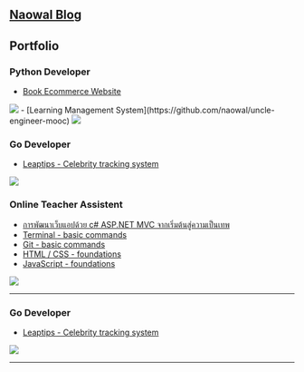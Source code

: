 ## [Naowal Blog](https://medium.com/@naowal)



## Portfolio

### Python Developer

- [Book Ecommerce Website](https://github.com/naowal/uncle-book)
<img src="https://static.freelancebay.com/portfolios/image/2019/7/1000x1000xinside/1563274596564-324.58203125-vvpwjikge1g6frrdi0zh.jpg"/>
- [Learning Management System](https://github.com/naowal/uncle-engineer-mooc)
<img src="https://static.freelancebay.com/portfolios/image/2019/7/1000x1000xinside/1563273722843-231.625-7c928ppxt38xhbjvti0r.jpg"/>

### Go Developer
- [Leaptips - Celebrity tracking system](https://www.freelancebay.com/portfolio/30ho3ot)
<img src="https://static.freelancebay.com/portfolios/attachment/2018/9/1000x1000xinside/1537338301000-282956-889ezj1gd3epts7drgo8.png"/>

### Online Teacher Assistent

- [การพัฒนาเว็บแอปด้วย c# ASP.NET MVC จากเริ่มต้นสู่ความเป็นเทพ](https://course.digitalskill.org/courses/course-v1:THAIPROGRAMMER+C2019+2019/about)
- [Terminal - basic commands](https://course.digitalskill.org/courses/course-v1:SOFTWAREPARKTHAILAND_CODECAMP+CC104+2019/about)
- [Git - basic commands](https://course.digitalskill.org/courses/course-v1:SOFTWAREPARKTHAILAND_CODECAMP+CC105+2019/about)
- [HTML / CSS - foundations](https://course.digitalskill.org/courses/course-v1:SOFTWAREPARKTHAILAND_CODECAMP+CC106+2019/about)
- [JavaScript - foundations](https://course.digitalskill.org/courses/course-v1:SOFTWAREPARKTHAILAND_CODECAMP+CC107+2019/about)
<img src="JavaScript - foundations"/>

---

### Go Developer
- [Leaptips - Celebrity tracking system](https://www.freelancebay.com/portfolio/30ho3ot)
<img src="https://static.freelancebay.com/portfolios/attachment/2018/9/1000x1000xinside/1537338301000-282956-889ezj1gd3epts7drgo8.png"/>


---



